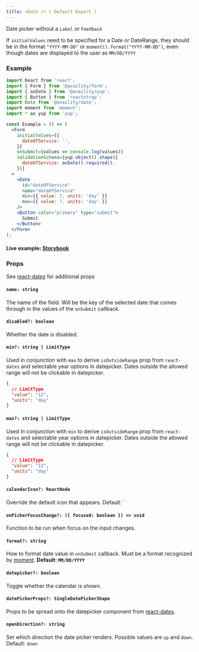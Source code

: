 ```yaml
---
title: <Date /> ( Default Export )
---
```


Date picker without a `Label` or `Feedback`

If `initialValues` need to be specified for a Date or DateRange, they should be in the format `"YYYY-MM-DD"` or `moment().format("YYYY-MM-DD")`, even though dates are displayed to the user as `MM/DD/YYYY`

### Example

```jsx
import React from 'react';
import { Form } from '@availity/form';
import { avDate } from '@availity/yup';
import { Button } from 'reactstrap';
import Date from '@availity/date';
import moment from 'moment';
import * as yup from 'yup';

const Example = () => (
  <Form
    initialValues={{
      dateOfService: '',
    }}
    onSubmit={values => console.log(values)}
    validationSchema={yup.object().shape({
      dateOfService: avDate().required(),
    })}
  >
    <Date
      id="dateOfService"
      name="dateOfService"
      min={{ value: 7, units: 'day' }}
      max={{ value: 7, units: 'day' }}
    />
    <Button color="primary" type="submit">
      Submit
    </Button>
  </Form>
);
```

#### Live example: <a href="https://availity.github.io/availity-react/storybook/?path=/story/formik-date--date"> Storybook</a>

### Props

See [react-dates](https://github.com/airbnb/react-dates#singledatepicker) for additional props

#### `name: string`

The name of the field. Will be the key of the selected date that comes through in the values of the `onSubmit` callback.

#### `disabled?: boolean`

Whether the date is disabled.

#### `min?: string | LimitType`

Used in conjunction with `max` to derive `isOutsideRange` prop from `react-dates` and selectable year options in datepicker. Dates outside the allowed range will not be clickable in datepicker.

```json hideCopy=true
{
  // LimitType
  "value": "12",
  "units": "day"
}
```

#### `max?: string | LimitType`

Used in conjunction with `min` to derive `isOutsideRange` prop from `react-dates` and selectable year options in datepicker. Dates outside the allowed range will not be clickable in datepicker.

```json hideCopy=true
{
  // LimitType
  "value": "12",
  "units": "day"
}
```

#### `calendarIcon?: ReactNode`

Override the default icon that appears. Default: `<Icon name="calendar" />

#### `onPickerFocusChange?: ({ focused: boolean }) => void`

Function to be run when focus on the input changes.

#### `format?: string`

How to format date value in `onSubmit` callback. Must be a format recognized by [moment](https://momentjs.com/docs/#/displaying/format/). **Default: `MM/DD/YYYY`**

#### `datepicker?: boolean`

Toggle whether the calendar is shown.

#### `datePickerProps?: SingleDatePickerShape`

Props to be spread onto the datepicker component from [react-dates](https://github.com/airbnb/react-dates#singledatepicker).

#### `openDirection?: string`

Set which direction the date picker renders. Possible values are `up` and `down`. Default: `down`
